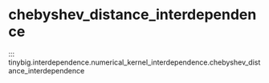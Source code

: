 # chebyshev_distance_interdependence

::: tinybig.interdependence.numerical_kernel_interdependence.chebyshev_distance_interdependence